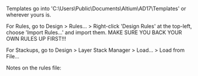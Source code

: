 Templates go into 'C:\Users\Public\Documents\Altium\AD17\Templates' or wherever yours is.

For Rules, go to Design > Rules... > Right-click 'Design Rules' at the top-left, choose 'Import Rules...' and import them. MAKE SURE YOU BACK YOUR OWN RULES UP FIRST!!!

For Stackups, go to Design > Layer Stack Manager > Load... > Load from File...

Notes on the rules file:

